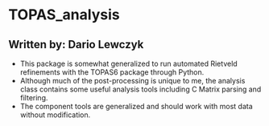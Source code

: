 # TOPAS_analysis
## Written by: Dario Lewczyk
* This package is somewhat generalized to run automated Rietveld refinements with the TOPAS6 package through Python.
* Although much of the post-processing is unique to me, the analysis class contains some useful analysis tools including C Matrix parsing and filtering.
* The component tools are generalized and should work with most data without modification. 
